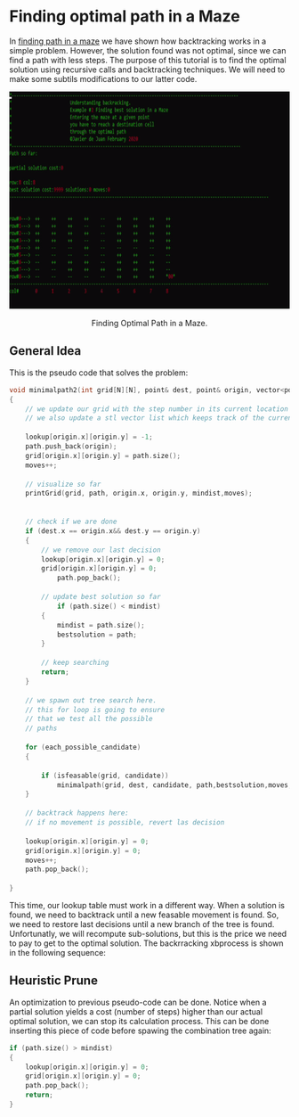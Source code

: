 
# Finding optimal path in a Maze

In [finding path in a maze](https://github.com/javierdejuan/backtracking-Tutorial/tree/master/solving%20a%20maze) we have shown how backtracking works in a simple problem. However, the solution found was not optimal, since we can find a path with less steps.
The purpose of this tutorial is to find the optimal solution using recursive calls and backtracking techniques. We will need to make some subtils modifications to our latter code.

<p align="center">
  <img width="520" height="390"  src="https://github.com/javierdejuan/backtracking-Tutorial/blob/master/optimal%20path%20in%20a%20maze/img/optimalpath2.gif">
</p>
<p align="center">
Finding Optimal Path in a Maze.
</p>

## General Idea

This is the pseudo code that solves the problem:

```c
void minimalpath2(int grid[N][N], point& dest, point& origin, vector<point>& path, vector<point>& bestsolution,int& moves,int& mindist)
{
	// we update our grid with the step number in its current location
  	// we also update a stl vector list which keeps track of the current path so far
	
  	lookup[origin.x][origin.y] = -1;
	path.push_back(origin);
	grid[origin.x][origin.y] = path.size();
	moves++;
	
  	// visualize so far
  	printGrid(grid, path, origin.x, origin.y, mindist,moves);

	
 	// check if we are done
 	if (dest.x == origin.x&& dest.y == origin.y)
 	{
		// we remove our last decision
		lookup[origin.x][origin.y] = 0;
		grid[origin.x][origin.y] = 0;
    		path.pop_back();

		// update best solution so far
    		if (path.size() < mindist)
		{
			mindist = path.size();
			bestsolution = path;
		}

		// keep searching
		return;
 	}

  	// we spawn out tree search here. 
  	// this for loop is going to ensure
  	// that we test all the possible 
  	// paths
  
	for (each_possible_candidate)
	{

		if (isfeasable(grid, candidate))
			minimalpath(grid, dest, candidate, path,bestsolution,moves,mindist);
	}
	
	// backtrack happens here:
  	// if no movement is possible, revert las decision
  
	lookup[origin.x][origin.y] = 0;
	grid[origin.x][origin.y] = 0;
	moves++;
	path.pop_back();

}


```
This time, our lookup table must work in a different way. When a solution is found, we need to backtrack until a new feasable movement is found. So, we need to restore last decisions until a new branch of the tree is found. Unfortunatly, we will recompute sub-solutions, but this is the price we need to pay to get to the optimal solution.
The backrracking xbprocess is shown in the following sequence:


## Heuristic Prune

An optimization to previous pseudo-code can be done. Notice when a partial solution yields a cost (number of steps) higher than our actual optimal solution, we can stop its calculation process.
This can be done inserting this piece of code before spawing the combination tree again:

``` C
if (path.size() > mindist)
{
	lookup[origin.x][origin.y] = 0;
	grid[origin.x][origin.y] = 0;
	path.pop_back();
	return;
}
```
